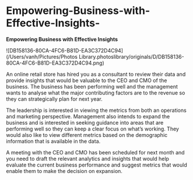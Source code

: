 # Empowering-Business-with-Effective-Insights-
**Empowering Business with Effective Insights** 

![DB158136-80CA-4FC6-B81D-EA3C372D4C94](/Users/vanh/Pictures/Photos Library.photoslibrary/originals/D/DB158136-80CA-4FC6-B81D-EA3C372D4C94.png)

An online retail store has hired you as a consultant to review their data and provide insights that would be valuable to the CEO and CMO of the business. The business has been performing well and the management wants to analyse what the major contributing factors are to the revenue so they can strategically plan for next year.

The leadership is interested in viewing the metrics from both an operations and marketing perspective. Management also intends to expand the business and is interested in seeking guidance into areas that are performing well so they can keep a clear focus on what’s working. They would also like to view different metrics based on the demographic information that is available in the data.

A meeting with the CEO and CMO has been scheduled for next month and you need to draft the relevant analytics and insights that would help evaluate the current business performance and suggest metrics that would enable them to make the decision on expansion.